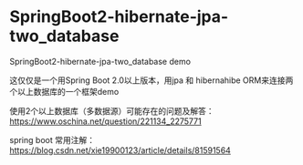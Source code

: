 # SpringBoot2-hibernate-jpa-two_database
SpringBoot2-hibernate-jpa-two_database demo

这仅仅是一个用Spring Boot 2.0以上版本，用jpa 和 hibernahibe ORM来连接两个以上数据库的一个框架demo


使用2个以上数据库（多数据源）可能存在的问题及解答：
https://www.oschina.net/question/221134_2275771

spring boot 常用注解：
https://blog.csdn.net/xie19900123/article/details/81591564
